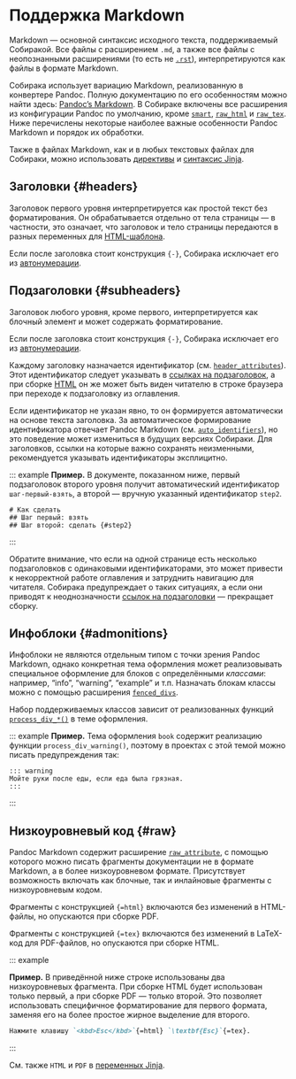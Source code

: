 # Поддержка Markdown

Markdown — основной синтаксис исходного текста, поддерживаемый Собиракой. Все файлы с расширением `.md`, а также все файлы с неопознанными расширениями (то есть не [`.rst`](92-rest.md)), интерпретируются как файлы в формате Markdown.

Собирака использует вариацию Markdown, реализованную в конвертере Pandoc. Полную документацию по его особенностям можно найти здесь: [Pandoc’s Markdown](https://pandoc.org/MANUAL.html#pandocs-markdown). В Собираке включены все расширения из конфигурации Pandoc по умолчанию, кроме [`smart`](https://pandoc.org/MANUAL.html#extension-smart), [`raw_html`](https://pandoc.org/MANUAL.html#extension-raw_html) и [`raw_tex`](https://pandoc.org/MANUAL.html#extension-raw_tex). Ниже перечислены некоторые наиболее важные особенности Pandoc Markdown и порядок их обработки.

Также в файлах Markdown, как и в любых текстовых файлах для Собираки, можно использовать [директивы](../2-syntax/3-directives.md) и [синтаксис Jinja](../2-syntax/2-jinja.md).

## Заголовки {#headers}

Заголовок первого уровня интерпретируется как простой текст без форматирования. Он обрабатывается отдельно от тела страницы — в частности, это означает, что заголовок и тело страницы передаются в разных переменных для [HTML-шаблона](../5-reference/3-template-api.md).

Если после заголовка стоит конструкция `{-}`, Собирака исключает его из [автонумерации](02-structure.md#autonumeration).

## Подзаголовки {#subheaders}

Заголовок любого уровня, кроме первого, интерпретируется как блочный элемент и может содержать форматирование.

Если после заголовка стоит конструкция `{-}`, Собирака исключает его из [автонумерации](02-structure.md#autonumeration).

Каждому заголовку назначается идентификатор (см. [`header_attributes`](https://pandoc.org/MANUAL.html#extension-header_attributes)). Этот идентификатор следует указывать в [ссылках на подзаголовок](../2-syntax/1-links.md#anchor-links), а при сборке [HTML](../3-run/1-html.md) он же может быть виден читателю в строке браузера при переходе к подзаголовку из оглавления.

Если идентификатор не указан явно, то он формируется автоматически на основе текста заголовка. За автоматическое формирование идентификатора отвечает Pandoc Markdown (см. [`auto_identifiers`](https://pandoc.org/MANUAL.html#extension-auto_identifiers)), но это поведение может измениться в будущих версиях Собираки. Для заголовков, ссылки на которые важно сохранять неизменными, рекомендуется указывать идентификаторы эксплицитно.

::: example
**Пример.** В документе, показанном ниже, первый подзаголовок второго уровня получит автоматический идентификатор `шаг-первый-взять`, а второй — вручную указанный идентификатор `step2`.

```
# Как сделать
## Шаг первый: взять
## Шаг второй: сделать {#step2}
```

:::

Обратите внимание, что если на одной странице есть несколько подзаголовков с одинаковыми идентификаторами, это может привести к некорректной работе оглавления и затруднить навигацию для читателя. Собирака предупреждает о таких ситуациях, а если они приводят к неоднозначности [ссылок на подзаголовки](../2-syntax/1-links.md#anchor-links) — прекращает сборку.

## Инфоблоки {#admonitions}

Инфоблоки не являются отдельным типом с точки зрения Pandoc Markdown, однако конкретная тема оформления может реализовывать специальное оформление для блоков с определёнными _классами_: например, “info”, “warning”, “example” и т.п. Назначать блокам классы можно с помощью расширения [`fenced_divs`](https://pandoc.org/MANUAL.html#extension-fenced_divs).

Набор поддерживаемых классов зависит от реализованных функций [`process_div_*()`](../5-reference/4-plugin-api.md#process_div) в теме оформления.

::: example
**Пример.** Тема оформления `book` содержит реализацию функции `process_div_warning()`, поэтому в проектах с этой темой можно писать предупреждения так:

```
::: warning
Мойте руки после еды, если еда была грязная.
:::
```

:::

## Низкоуровневый код {#raw}

Pandoc Markdown содержит расширение [`raw_attribute`](https://pandoc.org/MANUAL.html#extension-raw_attribute), с помощью которого можно писать фрагменты документации не в формате Markdown, а в более низкоуровневом формате. Присутствует возможность включать как блочные, так и инлайновые фрагменты с низкоуровневым кодом.

Фрагменты с конструкцией `{=html}` включаются без изменений в HTML-файлы, но опускаются при сборке PDF.

Фрагменты с конструкцией `{=tex}` включаются без изменений в LaTeX-код для PDF-файлов, но опускаются при сборке HTML.

::: example

**Пример.** В приведённой ниже строке использованы два низкоуровневых фрагмента. При сборке HTML будет использован только первый, а при сборке PDF — только второй. Это позволяет использовать специфичное форматирование для первого формата, заменяя его на более простое жирное выделение для второго.

```md
Нажмите клавишу `<kbd>Esc</kbd>`{=html} `\textbf{Esc}`{=tex}.
```

:::

См. также `HTML` и `PDF` в [переменных Jinja](../2-syntax/2-jinja.md).